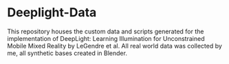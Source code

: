 # Deeplight-Data
This repository houses the custom data and scripts generated for the implementation of DeepLight: Learning Illumination for Unconstrained Mobile Mixed Reality by LeGendre et al. All real world data was collected by me, all synthetic bases created in Blender.
